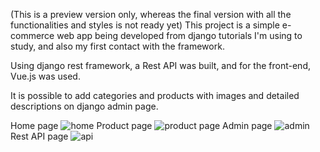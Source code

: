 (This is a preview version only, whereas the final version with all the functionalities and styles is not ready yet)
This project is a simple e-commerce web app being developed from django tutorials I'm using to study, and also my first contact with the framework.

Using django rest framework, a Rest API was built, and for the front-end, Vue.js was used.

It is possible to add categories and products with images and detailed descriptions on django admin page.

Home page
![home](https://user-images.githubusercontent.com/98843691/219846172-728744a5-0719-4c7f-bf8a-c1792be87f2b.jpg)
Product page 
![product page](https://user-images.githubusercontent.com/98843691/219846175-80a18ffa-d84e-4e17-b450-306a3c3420e8.jpg)
Admin page
![admin](https://user-images.githubusercontent.com/98843691/219846177-6562124d-754d-4979-92a7-bf0e7b37fdb0.jpg)
Rest API page
![api](https://user-images.githubusercontent.com/98843691/219846179-5ba0baf0-8ea2-4bb9-bc90-7bc93680e6f0.jpg)
